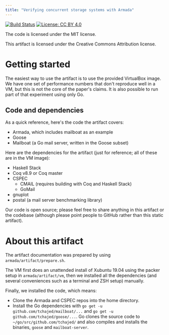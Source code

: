 ```yaml
---
title: "Verifying concurrent storage systems with Armada"
---
```


[![Build Status](https://travis-ci.org/mit-pdos/armada.svg?branch=master)](https://travis-ci.org/mit-pdos/armada)
[![License: CC BY 4.0](https://img.shields.io/badge/License-CC%20BY%204.0-lightgrey.svg)](https://creativecommons.org/licenses/by/4.0/)

The code is licensed under the MIT license.

This artifact is licensed under the Creative Commons Attribution license.

# Getting started

The easiest way to use the artifact is to use the provided VirtualBox image. We
have one set of performance numbers that don't reproduce well in a VM, but this
is not the core of the paper's claims. It is also possible to run part of that
experiment using only Go.

## Code and dependencies

As a quick reference, here's the code the artifact covers:

- Armada, which includes mailboat as an example
- Goose
- Mailboat (a Go mail server, written in the Goose subset)

Here are the dependencies for the artifact (just for reference; all of these are
in the VM image):

- Haskell Stack
- Coq v8.9 or Coq master
- CSPEC
  - CMAIL (requires building with Coq and Haskell Stack)
  - GoMail
- gnuplot
- postal (a mail server benchmarking library)

Our code is open source; please feel free to share anything in this artifact or
the codebase (although please point people to GitHub rather than this static
artifact).

# About this artifact

The artifact documentation was prepared by using `armada/artifact/prepare.sh`.

The VM first does an unattended install of Xubuntu 19.04 using the packer setup
in `armada/artifact/vm`, then we installed all the dependencies (and several
conveniences such as a terminal and ZSH setup) manually.

Finally, we installed the code, which means:

- Clone the Armada and CSPEC repos into the home directory.
- Install the Go dependencies with `go get -u github.com/tchajed/mailboat/...`
  and `go get -u github.com/tchajed/goose/...`. Go clones the source code to
  `~/go/src/github.com/tchajed/` and also compiles and installs the binaries,
  `goose` and `mailboat-server`.
